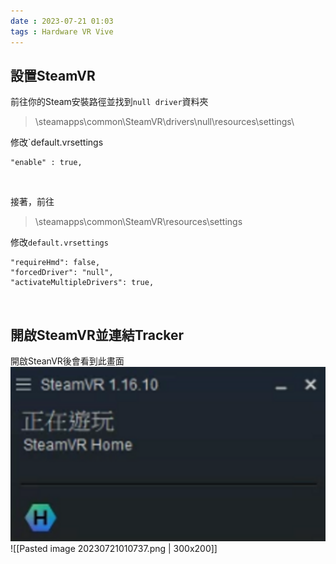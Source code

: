 ```yaml
---
date : 2023-07-21 01:03
tags : Hardware VR Vive
---
```


## 設置SteamVR

前往你的Steam安裝路徑並找到`null driver`資料夾

>\steamapps\common\SteamVR\drivers\null\resources\settings\

修改`default.vrsettings
```
"enable" : true,
```

<br>

接著，前往

>\steamapps\common\SteamVR\resources\settings

修改`default.vrsettings`
```
"requireHmd": false,
"forcedDriver": "null",
"activateMultipleDrivers": true,
```

<br>

## 開啟SteamVR並連結Tracker

開啟SteanVR後會看到此畫面
![Pasted image 20230721010737](https://raw.githubusercontent.com/agin0634/DuriShen_DevNote/main/Archives/ImagesPasted%20image%2020230721010737.png)
![[Pasted image 20230721010737.png | 300x200]]